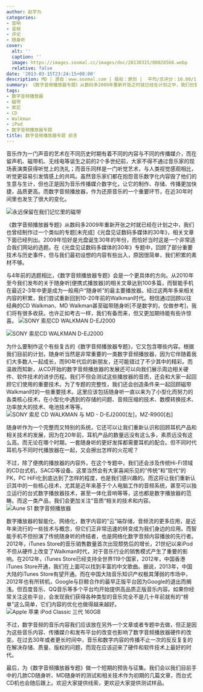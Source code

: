 ```yaml
---
author: 赵宇为
categories:
- 音响
- 音频
- 评论
- 随身听
cover:
  alt: ''
  caption: ''
  image: https://images.soomal.cc/images/doc/20130315/00028568.webp
  relative: false
date: '2013-03-15T23:24:15+08:00'
description: MD | 源自：www.soomal.com | 版权：原创 |  平均/总评分：10.00/120
summary: 《数字音频播放器专题》从数码多2009年重新开张之时就已经在计划之中，我们也曾经制作过一个类似的专题《光盘见证数码多媒体的30年》，在这个专题中我们回顾了部分重要的技术与历史事件，但与4年前这个专题相比，今天的专题内容将更加具体……
tags:
- 数字音频播放器
- 磁带
- 索尼
- CD
- Walkman
- iPod
- 数字音频播放器专题
title: 数字音频播放器专题 前言
---
```


音乐作为一门声音的艺术在不同历史时期有着不同的内容与不同的传播媒介，而在留声机、磁带机、无线电等诞生之前的2个多世纪前，大家不得不通过音乐家的现场表演类获得听觉上的洗礼；而音乐同样是一门听觉艺术，与人类视觉感观相比，听觉更容易引发情感上的共鸣。虽然音乐家们都在抱怨音乐数字化内容毁了他们的生意与生计，但也正是因为音乐传播媒介数字化，让它的制作、存储、传播更加快捷，品质更高。而数字音频播放器，作为还原音乐的一个重要环节，在近30年时间里也发生了很大的变化。

![永远保留在我们记忆里的磁带](https://images.soomal.cc/images/doc/20090505/00001704.webp)




《数字音频播放器专题》从数码多2009年重新开张之时就已经在计划之中，我们也曾经制作过一个类似的专题[未完成]《光盘见证数码多媒体的30年》，相关文章下面已经列出。2009年恰好是光盘诞生30年的年份，而恰好当时这是一个非常适合我们网站的选题。在《光盘见证数码多媒体的30年》专题中，回顾了部分重要技术与历史事件，但与我们最初设想的内容有些出入，原因很简单，我们积累的素材不够。























与4年前的选题相比，《数字音频播放器专题》会是一个更具体的方向。从2010年至今我们发布的关于随身听[便携式播放器]的相关文章达到100多篇，而智能手机在最近2-3年中更是成为一般用户“随身听”的最主要播放器。经过这两年多来相关内容的积累，我们尝试重新回到10-20年前的Walkman时代。相信通过回顾以往经典的CD Walkman、MD Walkman甚至磁带随身听[不是数字的，仅做参考]，我们将有很多收获。也许正如考古一样，我们有备而来，但又更加期待能有些许惊喜。
![SONY 索尼CD WALKMAN D-EJ2000](https://images.soomal.cc/images/doc/20130314/00028518.webp)




![SONY 索尼CD WALKMAN D-EJ2000](https://images.soomal.cc/images/doc/20130314/00028525.webp)




为什么要制作这个有些复古的《数字音频播放器专题》，它又包含哪些内容。根据我们目前的计划，随身听当然是非常重要的一类数字音频播放器，因为它伴随着我们大多数人一起成长，而90年代后的新朋友，还可能错过了不少其中的精彩。而温故而知新，从CD开始的数字音频播放器的发展还可以向我们展示周边相关硬件、软件技术的进步历程。我们不但会测试这些播放器的音质，还会和大家一起回顾它们使用的重要技术。为了专题的完整性，我们还会创造条件来一起回顾磁带Walkman时的一些重要技术。这里应该包括随身听一直以来为了小型化而努力的各类核心技术，在小型化中遇到的存储的问题、音频压缩的技术、数模转换技术、功率放大的技术、电池技术等等。
![SONY 索尼 CD WALKMAN 与 MD - D-EJ2000[左]，MZ-R900[右]](https://images.soomal.cc/images/doc/20130315/00028568.webp)




随身听作为一个完整而又特别的系统，它还可以让我们重新认识和回顾耳机产品和相关技术的发展，因为在20年前，耳机产品的数量远没有这么多，素质远没有这么高。而无论在哪个时期，一套随身听的更好发挥都需要耳机的配合。但不同时代耳机与不同时代播放器在一起，又会擦出怎样的火花呢？

不过，除了便携的播放器的内容外，在这个专题中，我们还会涉及传统Hi-Fi领域的CD台式机，SACD等设备。这里当然会有大家喜闻乐见的”传统“和”现代“的PK，PC HiFi化到底达到了怎样的程度，也是我们感兴趣的。而这将让我们重新认识其中的一些核心技术，尤其是近年来基于个人电脑工作的音频系统，甚至可以独立运行的台式数字播放器技术，甚至一体化音响等等，这也都是数字播放器的范畴。而这一类产品，我们会更加关注”音质“相关的技术和内容。
![Aune S1 数字音频播放器](https://images.soomal.cc/images/doc/20120310/00017548.webp)




数字播放器的智能化、网络化，数字内容的“云”端存储，音频流的更多应用，是近年来流行的一些技术与概念，但它们正非常迅速的转变成为我们身边的应用。而智能手机不但扮演了传统随身听的终结者，也是网络化数字音频内容播放的先行者。2012年，iTunes Store的音乐销售数量首次出现颓势后的增长，21世纪以来iPod不但从硬件上改变了Walkman时代，对于音乐行业的销售模式产生了重要的影响。在2012年，iTunes Store已经支持全世界119个国家，2012年，中国香港iTunes Store开通，我们在上面可以找到丰富的中文歌曲。据说，2013年，中国大陆的iTunes Store有望开通。而在中国大陆音乐知识产权极其薄弱的市场中，2012年也有所转机，Google与巨鲸合作的最早正版平台因为Google的退出而搁浅。但百度音乐、QQ音乐等多个平台均开始提供高品质正版音乐内容。如果你经常关注这些平台，会发现我们获得各种类型的音乐完全不是几十年前就有的“榜单”这么简单，它们内容的优化也做得越来越好。
![Apple 苹果 iPod Classic 三代 160GB](https://images.soomal.cc/images/doc/20130302/00028049.webp)

























 

不过，数字音频的音乐内容我们应该放在另外一个文章或者专题中去做，但正是因为这些音乐内容、传播媒介和发布平台的改变也影响了数字音频播放器硬件的改变。在过去30年或者更长时间中，音乐和数字内容的传播不止一次的反反复复的在解决存储、质量、版权的问题，而现在应该迎来了硬件和软件技术上最好的时代。

最后，为《数字音频播放器专题》做一个短期的预告与征集。我们会以我们目前手中的几款CD随身听、MD随身听的测试和相关技术作为初期的几篇文章，而台式CD机也会随后跟上。欢迎大家提供线索，更欢迎大家提供测试样品。